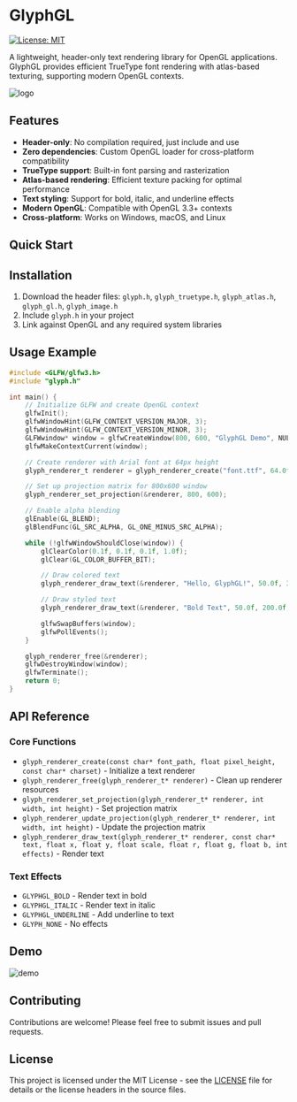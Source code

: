 # GlyphGL

[![License: MIT](https://img.shields.io/badge/License-MIT-yellow.svg)](https://opensource.org/licenses/MIT)

A lightweight, header-only text rendering library for OpenGL applications. GlyphGL provides efficient TrueType font rendering with atlas-based texturing, supporting modern OpenGL contexts.

![logo](https://i.imgur.com/fKiiOrx.png)

## Features

- **Header-only**: No compilation required, just include and use
- **Zero dependencies**: Custom OpenGL loader for cross-platform compatibility
- **TrueType support**: Built-in font parsing and rasterization
- **Atlas-based rendering**: Efficient texture packing for optimal performance
- **Text styling**: Support for bold, italic, and underline effects
- **Modern OpenGL**: Compatible with OpenGL 3.3+ contexts
- **Cross-platform**: Works on Windows, macOS, and Linux

## Quick Start

## Installation

1. Download the header files: `glyph.h`, `glyph_truetype.h`, `glyph_atlas.h`, `glyph_gl.h`, `glyph_image.h`
2. Include `glyph.h` in your project
3. Link against OpenGL and any required system libraries

## Usage Example

```c
#include <GLFW/glfw3.h>
#include "glyph.h"

int main() {
    // Initialize GLFW and create OpenGL context
    glfwInit();
    glfwWindowHint(GLFW_CONTEXT_VERSION_MAJOR, 3);
    glfwWindowHint(GLFW_CONTEXT_VERSION_MINOR, 3);
    GLFWwindow* window = glfwCreateWindow(800, 600, "GlyphGL Demo", NULL, NULL);
    glfwMakeContextCurrent(window);

    // Create renderer with Arial font at 64px height
    glyph_renderer_t renderer = glyph_renderer_create("font.ttf", 64.0f, NULL);

    // Set up projection matrix for 800x600 window
    glyph_renderer_set_projection(&renderer, 800, 600);

    // Enable alpha blending
    glEnable(GL_BLEND);
    glBlendFunc(GL_SRC_ALPHA, GL_ONE_MINUS_SRC_ALPHA);

    while (!glfwWindowShouldClose(window)) {
        glClearColor(0.1f, 0.1f, 0.1f, 1.0f);
        glClear(GL_COLOR_BUFFER_BIT);

        // Draw colored text
        glyph_renderer_draw_text(&renderer, "Hello, GlyphGL!", 50.0f, 300.0f, 1.0f, 1.0f, 1.0f, 1.0f, GLYPH_NONE);

        // Draw styled text
        glyph_renderer_draw_text(&renderer, "Bold Text", 50.0f, 200.0f, 0.8f, 1.0f, 0.5f, 0.0f, GLYPHGL_BOLD);

        glfwSwapBuffers(window);
        glfwPollEvents();
    }

    glyph_renderer_free(&renderer);
    glfwDestroyWindow(window);
    glfwTerminate();
    return 0;
}
```
## API Reference

### Core Functions

- `glyph_renderer_create(const char* font_path, float pixel_height, const char* charset)` - Initialize a text renderer
- `glyph_renderer_free(glyph_renderer_t* renderer)` - Clean up renderer resources
- `glyph_renderer_set_projection(glyph_renderer_t* renderer, int width, int height)` - Set projection matrix
- `glyph_renderer_update_projection(glyph_renderer_t* renderer, int width, int height)` - Update the projection matrix
- `glyph_renderer_draw_text(glyph_renderer_t* renderer, const char* text, float x, float y, float scale, float r, float g, float b, int effects)` - Render text

### Text Effects

- `GLYPHGL_BOLD` - Render text in bold
- `GLYPHGL_ITALIC` - Render text in italic
- `GLYPHGL_UNDERLINE` - Add underline to text
- `GLYPH_NONE` - No effects

## Demo

![demo](https://i.imgur.com/esfelJe.gif)


## Contributing

Contributions are welcome! Please feel free to submit issues and pull requests.

## License

This project is licensed under the MIT License - see the [LICENSE](LICENSE) file for details or the license headers in the source files.

